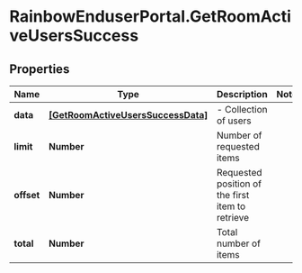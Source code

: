 # RainbowEnduserPortal.GetRoomActiveUsersSuccess

## Properties

Name | Type | Description | Notes
------------ | ------------- | ------------- | -------------
**data** | [**[GetRoomActiveUsersSuccessData]**](GetRoomActiveUsersSuccessData.md) | - Collection of users | 
**limit** | **Number** | Number of requested items | 
**offset** | **Number** | Requested position of the first item to retrieve | 
**total** | **Number** | Total number of items | 


